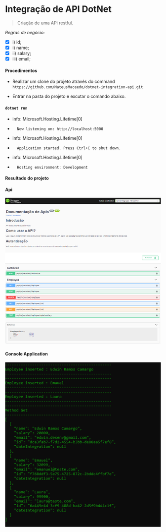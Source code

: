 # Integração de API DotNet

>Criação de uma APi restful.

*Regras de negócio:*

><A API precisa registrar os seguintes campos do Funcionarios>
  - [x] i) id;
  - [x] i) name; 
  - [x] ii) salary; 
  - [x] iii) email; 

#### Procedimentos

  * Realizar um clone do projeto através do command `https://github.com/MateusMaceedo/dotnet-integration-api.git`

  * Entrar na pasta do projeto e excutar o comando abaixo.

#### `dotnet run` 
  - info: Microsoft.Hosting.Lifetime[0]
  -       Now listening on: http://localhost:5000
  - info: Microsoft.Hosting.Lifetime[0]
  -       Application started. Press Ctrl+C to shut down.
  - info: Microsoft.Hosting.Lifetime[0]
  -       Hosting environment: Development

#### Resultado do projeto

#### Api
![screenshoot](https://github.com/edcamargo/Integration/blob/master/docs/Documentacao-Swagger.PNG "Screenshoot of the project")

#### Console Application
![screenshoot](https://github.com/edcamargo/Integration/blob/master/docs/Execute-Console.PNG "Screenshoot of the project")
